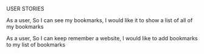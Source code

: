 USER STORIES

As a user,
So I can see my bookmarks,
I would like it to show a list of all of my bookmarks

As a user,
So I can keep remember a website,
I would like to add bookmarks to my list of bookmarks